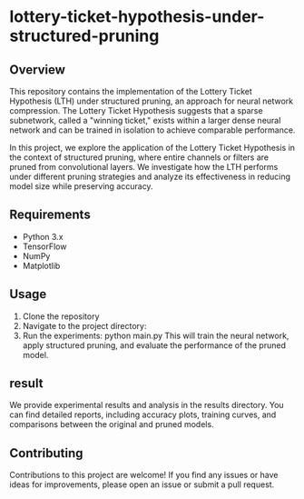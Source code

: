 # lottery-ticket-hypothesis-under-structured-pruning
## Overview
This repository contains the implementation of the Lottery Ticket Hypothesis (LTH) under structured pruning, an approach for neural network compression. The Lottery Ticket Hypothesis suggests that a sparse subnetwork, called a "winning ticket," exists within a larger dense neural network and can be trained in isolation to achieve comparable performance.

In this project, we explore the application of the Lottery Ticket Hypothesis in the context of structured pruning, where entire channels or filters are pruned from convolutional layers. We investigate how the LTH performs under different pruning strategies and analyze its effectiveness in reducing model size while preserving accuracy.

## Requirements
- Python 3.x
- TensorFlow
- NumPy
- Matplotlib

## Usage
1. Clone the repository
2. Navigate to the project directory:
3. Run the experiments: python main.py
This will train the neural network, apply structured pruning, and evaluate the performance of the pruned model.

## result
We provide experimental results and analysis in the results directory. You can find detailed reports, including accuracy plots, training curves, and comparisons between the original and pruned models.

## Contributing
Contributions to this project are welcome! If you find any issues or have ideas for improvements, please open an issue or submit a pull request.
